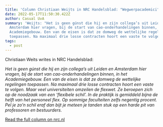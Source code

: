 ```yaml
---
title: 'Column Christiaan Weijts in NRC Handelsblad: "Wegwerpacademici"'
date: 2022-05-17T11:50:30.422Z
author: Casual UvA
summary: 'Weijts: "Het is geen gúnst die hij en zijn collega’s uit Leiden en
  Amsterdam hier vragen, bij de start van cao-onderhandelingen binnen, in het
  Academiegebouw. Een van de eisen is dat ze domweg de wettelijke regelingen
  toepassen. Na maximaal drie losse contracten hoort een vaste te volgen."'
tags:
  - post
---
```

Christiaan Weits writes in NRC Handelsblad:

*Het is geen gúnst die hij en zijn collega’s uit Leiden en Amsterdam hier vragen, bij de start van cao-onderhandelingen binnen, in het Academiegebouw. Een van de eisen is dat ze domweg de wettelijke regelingen toepassen. Na maximaal drie losse contracten hoort een vaste te volgen. Maar veel universiteiten omzeilen de flexwet. Ze beroepen zich op de noodzaak van een ‘flexibele schil’. In de praktijk is gemiddeld bijna de helft van het personeel flex. Op sommige faculteiten zelfs negentig procent. Pel je zo’n schil eraf dan bijt je meteen je tanden stuk op een harde pit van professoren en bestuurders.*



[Read the full column on nrc.nl](https://www.nrc.nl/nieuws/2022/05/13/wegwerpacademici-a4124301)